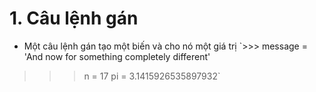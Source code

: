 # 1. Câu lệnh gán
- Một câu lệnh gán tạo một biến và cho nó một giá trị
`>>> message = 'And now for something completely different'
>>> n = 17
>>> pi = 3.1415926535897932`
